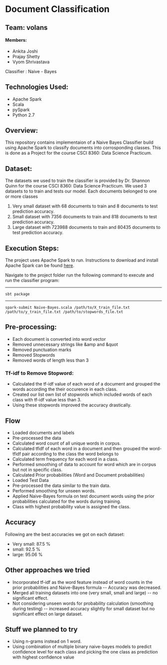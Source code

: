 # Document Classification
## Team: volans
#### Members: 
* Ankita Joshi
* Prajay Shetty
* Vyom Shrivastava

Classifier : Naive - Bayes

## Technologies Used:
* Apache Spark
* Scala
* pySpark
* Python 2.7

## Overview:
This repository contains implementaion of a Naive Bayes Classifier build using Apache Spark to classify documents into corrosponding classes. This is done as a Project for the course CSCI 8360: Data Science Practicum.

## Dataset:
The datasets we used to train the classifier is provided by Dr. Shannon Quinn for the course CSCI 8360: Data Science Practicum. We used 3 datasets to to train and tests our model. Each documents belonged to one or more classes
1. Very small dataset with 68 documents to train and 8 documents to test prediction accuracy.
2. Small dataset with 7356 documents to train and 818 documents to test prediction accuracy.
3. Large dataset with 723988 documents to train  and 80435 documents to test prediction accuracy.

## Execution Steps:
The project uses Apache Spark to run. Instructions to download and install Apache Spark can be found [here](https://spark.apache.org/downloads.html).

Navigate to the project folder run the following command to execute and run the classifier program:

-----------------
    sbt package
   
-------------------    
    spark-submit Naive-Bayes.scala /path/to/X_train_file.txt /path/to/y_train_file.txt /path/to/stopwords_file.txt

## Pre-processing: 
* Each document is converted into word vector
* Removed unnecessary strings like &amp and &quot
* Removed punctuation marks
* Removed Stopwords
* Removed words of length less than 3

### Tf-idf to Remove Stopword:
* Calculated the tf-idf value of each word of a document and grouped the words according the their occurence in each class.
* Created our list own list of stopwords which included words of each class with tf-idf value less than 3.
* Using these stopwords improved the accuracy drastically.

## Flow
* Loaded documents and labels 
* Pre-processed the data
* Calculated word count of all unique words in corpus.
* Calculated tfidf of each word in a document and then grouped the word-tfidf pair according to the class the word belongs to
* Calculated term frequency for each word in a class.
* Performed smoothing of data to account for word which are in corpus but not in specific class. 
* Calculated Prior probabilities (Word and Document probabilities)
* Loaded Test Data
* Pre-processed the data similar to the train data.
* Performed smoothing for unseen words.
* Applied Naive-Bayes formula on test document words using the prior probabilities calculated for the words during training.
* Class with highest probability value is assigned the class.

## Accuracy
Following are the best accuracies we got on each dataset:
* Very small: 87.5 %
* small: 92.5 %
* large: 95.06 % 

## Other approaches we tried
* Incorporated tf-idf as the word feature instead of word counts in the prior probabilities and Naive-Bayes formula -- Accuracy was decreased.
* Merged all training datasets into one (very small, small and large) -- no significant effect.
* Not considering unseen words for probability calculation (smoothing during testing) -- increased accuracy slightly for small dataset but no significant effect on large dataset.

## Stuff we planned to try
* Using n-grams instead on 1 word.
* Using combination of multiple binary naive-bayes models to predict confidence level for each class and picking the one class as prediction with highest confidence value
